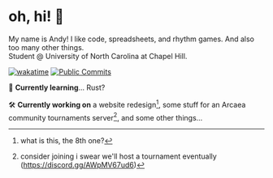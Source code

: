 # oh, hi! 👋
My name is Andy! I like code, spreadsheets, and rhythm games. And also too many other things.  
Student @ University of North Carolina at Chapel Hill.  

[![wakatime](https://wakatime.com/badge/user/6ad077df-c2d6-4490-8f76-a473d3aa907a.svg?style=flat-square)](https://wakatime.com/@6ad077df-c2d6-4490-8f76-a473d3aa907a?style=flat-square)
[![Public Commits](https://img.shields.io/badge/dynamic/json?label=public%20commits&query=%24.total_count&url=https%3A%2F%2Fapi.github.com%2Fsearch%2Fcommits%3Fq%3Dauthor%3A12beesinatrenchcoat&style=flat-square&cache-seconds=43200&logo=github)](https://github.com/search?q=author%3A12beesinatrenchcoat&type=commits)

🌱 **Currently learning**... Rust? 

🛠️ **Currently working on** a website redesign[^1], some stuff for an Arcaea community tournaments server[^2], and some other things...

[^1]: what is this, the 8th one?
[^2]: consider joining i swear we'll host a tournament eventually (https://discord.gg/AWpMV67ud6)
